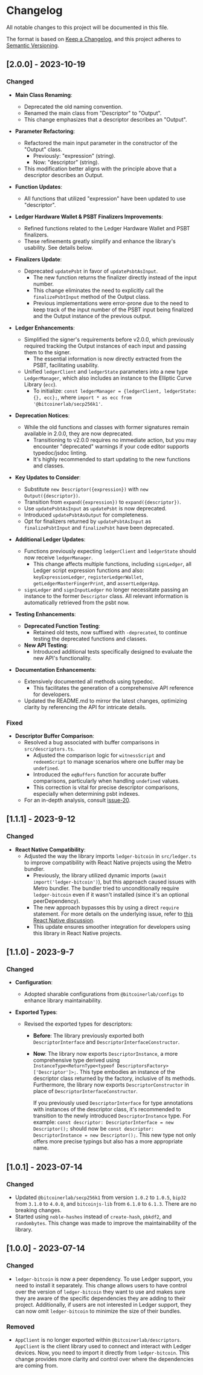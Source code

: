 # Changelog

All notable changes to this project will be documented in this file.

The format is based on [Keep a Changelog](https://keepachangelog.com/en/1.0.0/),
and this project adheres to [Semantic Versioning](https://semver.org/spec/v2.0.0.html).

## [2.0.0] - 2023-10-19

### Changed

- **Main Class Renaming**:
  - Deprecated the old naming convention.
  - Renamed the main class from "Descriptor" to "Output".
  - This change emphasizes that a descriptor describes an "Output".

- **Parameter Refactoring**:
  - Refactored the main input parameter in the constructor of the "Output" class.
    - Previously: "expression" (string).
    - Now: "descriptor" (string).
  - This modification better aligns with the principle above that a descriptor describes an Output.

- **Function Updates**:
  - All functions that utilized "expression" have been updated to use "descriptor".

- **Ledger Hardware Wallet & PSBT Finalizers Improvements**:
  - Refined functions related to the Ledger Hardware Wallet and PSBT finalizers.
  - These refinements greatly simplify and enhance the library's usability. See details below.

- **Finalizers Update**:
  - Deprecated `updatePsbt` in favor of `updatePsbtAsInput`.
    - The new function returns the finalizer directly instead of the input number.
    - This change eliminates the need to explicitly call the `finalizePsbtInput` method of the Output class.
    - Previous implementations were error-prone due to the need to keep track of the input number of the PSBT input being finalized and the Output instance of the previous output.

- **Ledger Enhancements**:
  - Simplified the signer's requirements before v2.0.0, which previously required tracking the Output instances of each input and passing them to the signer.
    - The essential information is now directly extracted from the PSBT, facilitating usability.
  - Unified `ledgerClient` and `ledgerState` parameters into a new type `LedgerManager`, which also includes an instance to the Elliptic Curve Library (`ecc`).
    - To initialize: `const ledgerManager = {ledgerClient, ledgerState: {}, ecc};`, where `import * as ecc from '@bitcoinerlab/secp256k1'`.

- **Deprecation Notices**:
  - While the old functions and classes with former signatures remain available in 2.0.0, they are now deprecated.
    - Transitioning to v2.0.0 requires no immediate action, but you may encounter "deprecated" warnings if your code editor supports typedoc/jsdoc linting.
    - It's highly recommended to start updating to the new functions and classes.

- **Key Updates to Consider**:
  - Substitute `new Descriptor({expression})` with `new Output({descriptor})`.
  - Transition from `expand({expression})` to `expand({descriptor})`.
  - Use `updatePsbtAsInput` as `updatePsbt` is now deprecated.
  - Introduced `updatePsbtAsOutput` for completeness.
  - Opt for finalizers returned by `updatePsbtAsInput` as `finalizePsbtInput` and `finalizePsbt` have been deprecated.

- **Additional Ledger Updates**:
  - Functions previously expecting `ledgerClient` and `ledgerState` should now receive `ledgerManager`.
    - This change affects multiple functions, including `signLedger`, all Ledger script expression functions and also: `keyExpressionLedger`, `registerLedgerWallet`, `getLedgerMasterFingerPrint`, and `assertLedgerApp`.
  - `signLedger` and `signInputLedger` no longer necessitate passing an instance to the former `Descriptor` class. All relevant information is automatically retrieved from the psbt now.

- **Testing Enhancements**:
  - **Deprecated Function Testing**:
    - Retained old tests, now suffixed with `-deprecated`, to continue testing the deprecated functions and classes.
  - **New API Testing**:
    - Introduced additional tests specifically designed to evaluate the new API's functionality.

- **Documentation Enhancements**:
  - Extensively documented all methods using typedoc.
    - This facilitates the generation of a comprehensive API reference for developers.
  - Updated the README.md to mirror the latest changes, optimizing clarity by referencing the API for intricate details.

### Fixed

- **Descriptor Buffer Comparison**:
  - Resolved a bug associated with buffer comparisons in `src/descriptors.ts`.
    - Adjusted the comparison logic for `witnessScript` and `redeemScript` to manage scenarios where one buffer may be `undefined`.
    - Introduced the `eqBuffers` function for accurate buffer comparisons, particularly when handling `undefined` values.
    - This correction is vital for precise descriptor comparisons, especially when determining psbt indexes.
  - For an in-depth analysis, consult [issue-20](https://github.com/bitcoinerlab/descriptors/issues/20).

## [1.1.1] - 2023-9-12

### Changed

- **React Native Compatibility**:
  - Adjusted the way the library imports `ledger-bitcoin` in `src/ledger.ts` to improve compatibility with React Native projects using the Metro bundler.
    - Previously, the library utilized dynamic imports (`await import('ledger-bitcoin')`), but this approach caused issues with Metro bundler. The bundler tried to unconditionally require `ledger-bitcoin` even if it wasn't installed (since it's an optional peerDependency).
    - The new approach bypasses this by using a direct `require` statement. For more details on the underlying issue, refer to [this React Native discussion](https://github.com/react-native-community/discussions-and-proposals/issues/120).
    - This update ensures smoother integration for developers using this library in React Native projects.

## [1.1.0] - 2023-9-7

### Changed

- **Configuration**:
  - Adopted sharable configurations from `@bitcoinerlab/configs` to enhance library maintainability.

- **Exported Types**:
  - Revised the exported types for descriptors:
    - **Before**: The library previously exported both `DescriptorInterface` and `DescriptorInterfaceConstructor`.
    - **Now**: The library now exports `DescriptorInstance`, a more comprehensive type derived using `InstanceType<ReturnType<typeof DescriptorsFactory>['Descriptor']>;`. This type embodies an instance of the descriptor class returned by the factory, inclusive of its methods. Furthermore, the library now exports `DescriptorConstructor` in place of `DescriptorInterfaceConstructor`.

      If you previously used `DescriptorInterface` for type annotations with instances of the descriptor class, it's recommended to transition to the newly introduced `DescriptorInstance` type. For example: `const descriptor: DescriptorInterface = new Descriptor();` should now be `const descriptor: DescriptorInstance = new Descriptor();`. This new type not only offers more precise typings but also has a more appropriate name.

## [1.0.1] - 2023-07-14

### Changed
- Updated `@bitcoinerlab/secp256k1` from version `1.0.2` to `1.0.5`, `bip32` from `3.1.0` to `4.0.0`, and `bitcoinjs-lib` from `6.1.0` to `6.1.3`. There are no breaking changes.
- Started using `noble-hashes` instead of `create-hash`, `pbkdf2`, and `randombytes`. This change was made to improve the maintainability of the library.

## [1.0.0] - 2023-07-14

### Changed

- `ledger-bitcoin` is now a peer dependency. To use Ledger support, you need to install it separately. This change allows users to have control over the version of `ledger-bitcoin` they want to use and makes sure they are aware of the specific dependencies they are adding to their project. Additionally, if users are not interested in Ledger support, they can now omit `ledger-bitcoin` to minimize the size of their bundles.

### Removed

- `AppClient` is no longer exported within `@bitcoinerlab/descriptors`. `AppClient` is the client library used to connect and interact with Ledger devices. Now, you need to import it directly from `ledger-bitcoin`. This change provides more clarity and control over where the dependencies are coming from.
